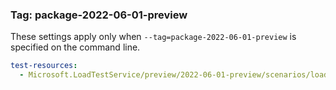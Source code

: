 ### Tag: package-2022-06-01-preview

These settings apply only when `--tag=package-2022-06-01-preview` is specified on the command line.

``` yaml $(tag) == 'package-2022-06-01-preview'
test-resources:
  - Microsoft.LoadTestService/preview/2022-06-01-preview/scenarios/loadtest_crud.yaml
```